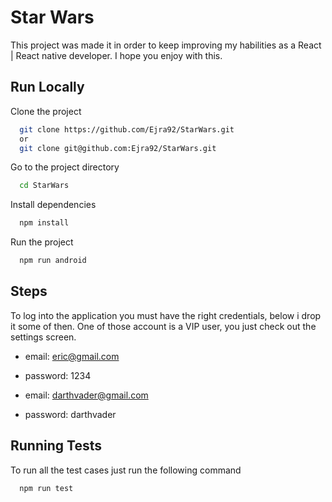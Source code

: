 
# Star Wars

This project was made it in order to keep improving my habilities as a React | React native developer. I hope you enjoy with this.




## Run Locally

Clone the project

```bash
  git clone https://github.com/Ejra92/StarWars.git
  or
  git clone git@github.com:Ejra92/StarWars.git
```

Go to the project directory

```bash
  cd StarWars
```

Install dependencies

```bash
  npm install
```

Run the project

```bash
  npm run android
```


## Steps

To log into the application you must have the right credentials, below i drop it some of then. One of those account is a VIP user, you just check out the settings screen.

- email: eric@gmail.com
- password: 1234

- email: darthvader@gmail.com
- password: darthvader


## Running Tests

To run all the test cases just run the following command

```bash
  npm run test
```